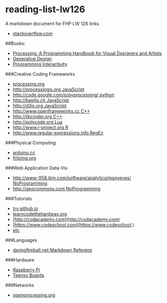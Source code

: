 reading-list-lw126
==================

A markdown document for FHP LW 126 links
 
- [stackoverflow.com](http://stackoverflow.com)  

##Books:  
- [Processing: A Programming Handbook for Visual Designers and Artists](http://processing.org/books/)  
- [Generative Design](http://processing.org/books/)  
- [Programming Interactivity](http://shop.oreilly.com/product/9780596154158.do)    

###Creative Coding Frameworks  

- [processing.org](http://processing.org)  
- [http://processingjs.org JavaScript](http://processingjs.org)  
- [http://code.google.com/p/pyprocessing/ python  ](http://code.google.com/p/pyprocessing/)  
- [http://basiljs.ch JavaScript](http://basiljs.ch)  
- [http://d3js.org JavaScript](http://d3js.org)  
- [http://www.openframeworks.cc C++](http://www.openframeworks.cc)  
- [http://libcinder.org C++](http://libcinder.org)  
- [http://polycode.org Lua](http://polycode.org)  
- [http://www.r-project.org R](http://www.r-project.org)  
- [http://www.regular-expressions.info RegEx](http://www.regular-expressions.info)  

###Physical Computing  
- [arduino.cc](http://arduino.cc)  
- [fritzing.org](http://fritzing.org)  

###Web Application Data-Vis    
- [http://www-958.ibm.com/software/analytics/manyeyes/ NoProgramming  ](http://www-958.ibm.com/software/analytics/manyeyes/)  
- [http://geocommons.com NoProgramming  ](http://geocommons.com)  

###Tutorials  
- [try.github.io](http://try.github.io/levels/1/challenges/1)  
- [learncodethehardway.org](http://learncodethehardway.org)  
- [http://codacademy.com](http://codacademy.com)  
- [https://www.codeschool.com](https://www.codeschool.) 
- [etc](http://lmgtfy.com/?q=online+programming+tutorial)  

###Languages  
- [daringfireball.net Markdown Referenz](http://daringfireball.net/projects/markdown/)  

###Hardware   
- [Raspberry Pi](http://www.raspberrypi.org)  
- [Teensy Boards](http://www.pjrc.com/store/teensy.html)  

###Networks  
- [openprocessing.org](http://openprocessing.org)  
